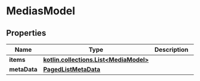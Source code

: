 
# MediasModel

## Properties
Name | Type | Description | Notes
------------ | ------------- | ------------- | -------------
**items** | [**kotlin.collections.List&lt;MediaModel&gt;**](MediaModel.md) |  |  [optional]
**metaData** | [**PagedListMetaData**](PagedListMetaData.md) |  |  [optional]



